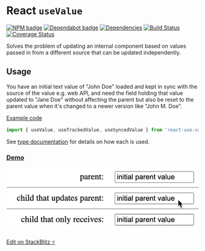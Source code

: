 # React `useValue`

[![NPM badge](https://img.shields.io/npm/v/react-use-value)](https://www.npmjs.com/package/react-use-value)
[![Dependabot badge](https://badgen.net/github/dependabot/iamogbz/react-global-local-state/?icon=dependabot)](https://app.dependabot.com)
[![Dependencies](https://img.shields.io/librariesio/github/iamogbz/react-global-local-state)](https://libraries.io/github/iamogbz/react-global-local-state)
[![Build Status](https://github.com/iamogbz/react-global-local-state/workflows/Build/badge.svg)](https://github.com/iamogbz/react-global-local-state/actions)
[![Coverage Status](https://coveralls.io/repos/github/iamogbz/react-global-local-state/badge.svg?branch=main)](https://coveralls.io/github/iamogbz/react-global-local-state)

Solves the problem of updating an internal component based on values passed in from a different source that can be updated independently.

## Usage

You have an initial text value of "John Doe" loaded and kept in sync with the source of the value e.g. web API, and need the field holding that value updated to "Jane Doe" without affecting the parent but also be reset to the parent value when it's changed to a newer version like "John M. Doe".

[Example code](https://stackblitz.com/edit/react-global-local-state?file=src%2FApp.tsx,src%2Fcomponents%2FSourceTargetInput.tsx)

```ts
import { useValue, useTrackedValue, useSyncedValue } from 'react-use-value';
```

See [type documentation](https://github.com/iamogbz/react-global-local-state/issues/5) for details on how each is used.

### [Demo](https://react-global-local-state.stackblitz.io/)

![synced input values](https://raw.githubusercontent.com/iamogbz/react-global-local-state/main/docs/imgs/Screen%20Recording%202022-11-30%20at%207.51.05%20AM.gif)

[Edit on StackBlitz ⚡️](https://stackblitz.com/edit/react-global-local-state)
